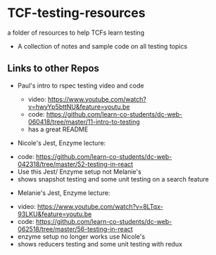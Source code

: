 # TCF-testing-resources
a folder of resources to help TCFs learn testing

* A collection of notes and sample code on all testing topics

## Links to other Repos
* Paul's intro to rspec testing video and code
  - video: https://www.youtube.com/watch?v=hwyYp5bttNU&feature=youtu.be
  - code: https://github.com/learn-co-students/dc-web-060418/tree/master/11-intro-to-testing
  - has a great README

* Nicole's Jest, Enzyme lecture:
- code: https://github.com/learn-co-students/dc-web-042318/tree/master/52-testing-in-react
- Use this Jest/ Enzyme setup not Melanie's
- shows snapshot testing and some unit testing on a search feature

* Melanie's Jest, Enzyme lecture:
- video:
https://www.youtube.com/watch?v=8LTqx-93LKU&feature=youtu.be
- code:
https://github.com/learn-co-students/dc-web-062518/tree/master/56-testing-in-react
- enzyme setup no longer works use Nicole's
- shows reducers testing and some unit testing with redux
